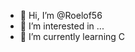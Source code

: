 - 👋 Hi, I’m @Roelof56
- 👀 I’m interested in ...
- 🌱 I’m currently learning C

<!---
Roelof56/Roelof56 is a ✨ special ✨ repository because its `README.md` (this file) appears on your GitHub profile.
You can click the Preview link to take a look at your changes.
--->
